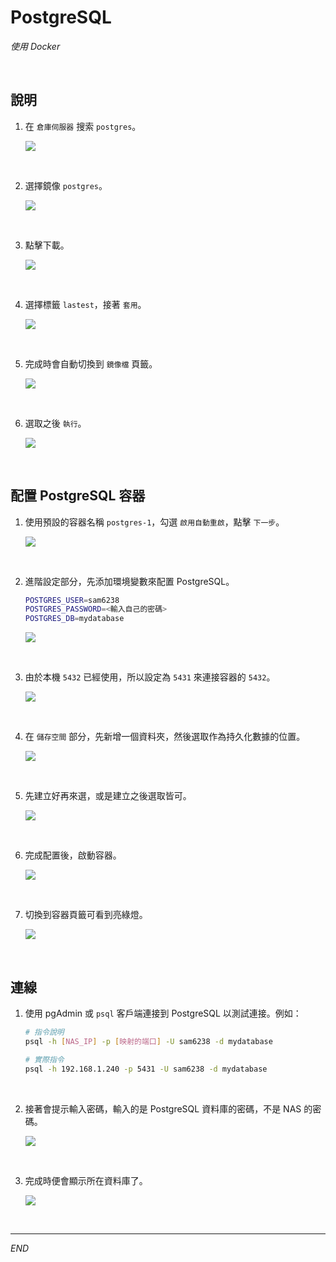 # PostgreSQL

_使用 Docker_

<br>

## 說明

1. 在 `倉庫伺服器` 搜索 `postgres`。

    ![](images/img_01.png)

<br>

2. 選擇鏡像 `postgres`。

    ![](images/img_02.png)

<br>

3. 點擊下載。

    ![](images/img_03.png)

<br>

4. 選擇標籤 `lastest`，接著 `套用`。

    ![](images/img_04.png)

<br>

5. 完成時會自動切換到 `鏡像檔` 頁籤。

    ![](images/img_05.png)

<br>

6. 選取之後 `執行`。

    ![](images/img_06.png)

<br>

## 配置 PostgreSQL 容器

1. 使用預設的容器名稱 `postgres-1`，勾選 `啟用自動重啟`，點擊 `下一步`。

    ![](images/img_07.png)

<br>

2. 進階設定部分，先添加環境變數來配置 PostgreSQL。

    ```bash
    POSTGRES_USER=sam6238
    POSTGRES_PASSWORD=<輸入自己的密碼>
    POSTGRES_DB=mydatabase
    ```

    ![](images/img_08.png)

<br>

3. 由於本機 `5432` 已經使用，所以設定為 `5431` 來連接容器的 `5432`。

    ![](images/img_09.png)

<br>

4. 在 `儲存空間` 部分，先新增一個資料夾，然後選取作為持久化數據的位置。

    ![](images/img_10.png)

<br>

5. 先建立好再來選，或是建立之後選取皆可。

    ![](images/img_11.png)

<br>

6. 完成配置後，啟動容器。

    ![](images/img_12.png)

<br>

7. 切換到容器頁籤可看到亮綠燈。

    ![](images/img_13.png)

<br>

## 連線

1. 使用 pgAdmin 或 `psql` 客戶端連接到 PostgreSQL 以測試連接。例如：

    ```bash
    # 指令說明
    psql -h [NAS_IP] -p [映射的端口] -U sam6238 -d mydatabase

    # 實際指令
    psql -h 192.168.1.240 -p 5431 -U sam6238 -d mydatabase
    ```

<br>

2. 接著會提示輸入密碼，輸入的是 PostgreSQL 資料庫的密碼，不是 NAS 的密碼。

    ![](images/img_14.png)

<br>

3. 完成時便會顯示所在資料庫了。

    ![](images/img_15.png)

<br>

___

_END_